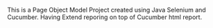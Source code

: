 This is a Page Object Model Project created using Java Selenium and Cucumber.
Having Extend reporing on top of Cucumber html report.

